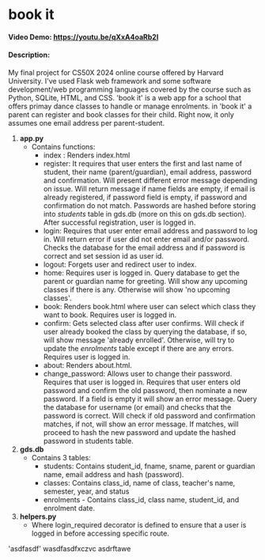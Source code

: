 # book it
#### Video Demo: https://youtu.be/qXxA4oaRb2I
#### Description:
My final project for CS50X 2024 online course offered by Harvard University. I've used Flask web framework and some software development/web programming languages covered by the course such as Python, SQLite, HTML, and CSS. 'book it' is a web app for a school that offers primay dance classes to handle or manage enrolments. in 'book it' a parent can register and book classes for their child. Right now, it only assumes one email address per parent-student.

1. **app.py**
    - Contains functions:
        - index : Renders index.html
        - register: It requires that user enters the first and last name of student, their name (parent/guardian), email address, password and confirmation. Will present different error message depending on issue. Will return message if name fields are empty, if email is already registered, if password field is empty, if password and confirmation do not match. Passwords are hashed before storing into *students* table in gds.db (more on this on gds.db section). After successful registration, user is logged in.
        - login: Requires that user enter email address and password to log in. Will return error if user did not enter email and/or password. Checks the database for the email address and if password is correct and set session id as user id.
        - logout: Forgets user and redirect user to index.
        - home: Requires user is logged in. Query database to get the parent or guardian name for greeting. Will show any upcoming classes if there is any. Otherwise will show 'no upcoming classes'.
        - book: Renders book.html where user can select which class they want to book. Requires user is logged in.
        - confirm: Gets selected class after user confirms. Will check if user already booked the class by querying the database, if so, will show message 'already enrolled'. Otherwise, will try to update the *enrolments* table except if there are any errors. Requires user is logged in.
        - about: Renders about.html.
        - change_password: Allows user to change their password. Requires that user is logged in. Requires that user enters old password and confirm the old password, then nominate a new password. If a field is empty it will show an error message. Query the database for username (or email) and checks that the password is correct. Will check if old password and confirmation matches, if not, will show an error message. If matches, will proceed to hash the new password and update the hashed password in students table.
2. **gds.db**
    - Contains 3 tables:
        - students: Contains student_id, fname, sname, parent or guardian name, email address and hash (password).
        - classes: Contains class_id, name of class, teacher's name, semester, year, and status
        - enrolments - Contains class_id, class name, student_id, and enrolment date.
3. **helpers.py**
    - Where login_required decorator is defined to ensure that a user is logged in before accessing specific route.

'asdfasdf' wasdfasdfxczvc asdrftawe




